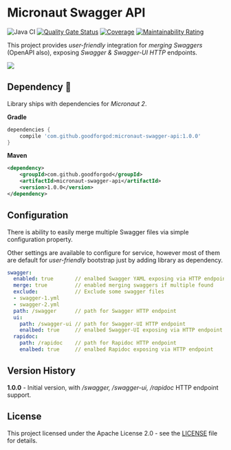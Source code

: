 # Micronaut Swagger API

![Java CI](https://github.com/GoodforGod/micronaut-swagger-api/workflows/Java%20CI/badge.svg)
[![Quality Gate Status](https://sonarcloud.io/api/project_badges/measure?project=GoodforGod_micronaut-swagger-api&metric=alert_status)](https://sonarcloud.io/dashboard?id=GoodforGod_micronaut-arangodb)
[![Coverage](https://sonarcloud.io/api/project_badges/measure?project=GoodforGod_micronaut-swagger-api&metric=coverage)](https://sonarcloud.io/dashboard?id=GoodforGod_micronaut-arangodb)
[![Maintainability Rating](https://sonarcloud.io/api/project_badges/measure?project=GoodforGod_micronaut-swagger-api&metric=sqale_rating)](https://sonarcloud.io/dashboard?id=GoodforGod_micronaut-arangodb)

This project provides *user-friendly* integration for *merging Swaggers* (OpenAPI also), exposing *Swagger & Swagger-UI HTTP* endpoints.

![](https://media.giphy.com/media/HNOzdIugRSx8FnDKWR/giphy.gif)

## Dependency :rocket:

Library ships with dependencies for *Micronaut 2*.

**Gradle**
```groovy
dependencies {
    compile 'com.github.goodforgod:micronaut-swagger-api:1.0.0'
}
```

**Maven**
```xml
<dependency>
    <groupId>com.github.goodforgod</groupId>
    <artifactId>micronaut-swagger-api</artifactId>
    <version>1.0.0</version>
</dependency>
```

## Configuration

There is ability to easily merge multiple Swagger files via simple configuration property.

Other settings are available to configure for service, 
however most of them are default for *user-friendly* bootstrap just by adding library as dependency.

```yaml
swagger:
  enabled: true       // enalbed Swagger YAML exposing via HTTP endpoint  (default - true)
  merge: true         // enabled merging swaggers if multiple found       (default - true)
  exclude:            // Exclude some swagger files
  - swagger-1.yml
  - swagger-2.yml
  path: /swagger      // path for Swagger HTTP endpoint                   (default - /swagger)
  ui:
    path: /swagger-ui // path for Swagger-UI HTTP endpoint                (default - /swagger-ui)
    enalbed: true     // enalbed Swagger-UI exposing via HTTP endpoint    (default - true)
  rapidoc:
    path: /rapidoc    // path for Rapidoc HTTP endpoint                   (default - /rapidoc)
    enalbed: true     // enalbed Rapidoc exposing via HTTP endpoint       (default - false) 

```

## Version History

**1.0.0** - Initial version, with */swagger, /swagger-ui, /rapidoc* HTTP endpoint support.

## License

This project licensed under the Apache License 2.0 - see the [LICENSE](LICENSE) file for details.
